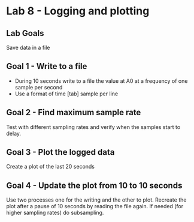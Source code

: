# Lab 8 - Logging and plotting

## Lab Goals

Save data in a file 

## Goal 1 - Write to a file

* During 10 seconds write to a file the value at A0 at a frequency of one sample per second
* Use a format of time [tab] sample per line

## Goal 2 - Find maximum sample rate

Test with different sampling rates and verify when the samples start to delay.

## Goal 3 - Plot the logged data

Create a plot of the last 20 seconds

## Goal 4 - Update the plot from 10 to 10 seconds

Use two processes one for the writing and the other to plot.
Recreate the plot after a pause of 10 seconds by reading the file again. If needed (for higher sampling rates) do subsampling.





